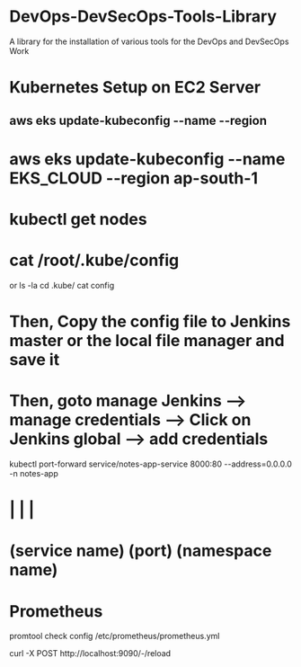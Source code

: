 # DevOps-DevSecOps-Tools-Library
A library for the installation of various tools for the DevOps and DevSecOps Work



# Kubernetes Setup on EC2 Server

## aws eks update-kubeconfig --name <CLUSTER NAME> --region <CLUSTER REGION> 
# aws eks update-kubeconfig --name EKS_CLOUD --region ap-south-1

# kubectl get nodes

# cat /root/.kube/config
or
ls -la
cd .kube/
cat config

# Then, Copy the config file to Jenkins master or the local file manager and save it
# Then, goto manage Jenkins –> manage credentials –> Click on Jenkins global –> add credentials



kubectl port-forward service/notes-app-service 8000:80 --address=0.0.0.0 -n notes-app 
#                                 |               |                             |
#                           (service name)      (port)                   (namespace name)


# Prometheus
promtool check config /etc/prometheus/prometheus.yml

curl -X POST http://localhost:9090/-/reload

